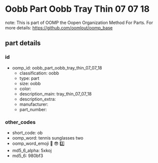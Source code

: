 # Oobb Part Oobb Tray Thin 07 07 18  

note: This is part of OOMP the Oopen Organization Method For Parts. For more details: https://github.com/oomlout/oomp_base

##  part details





### id
* oomp_id: oobb_part_oobb_tray_thin_07_07_18
  * classification: oobb
  * type: part
  * size: oobb
  * color: 
  * description_main: tray_thin_07_07_18
  * description_extra: 
  * manufacturer: 
  * part_number: 

### other_codes
* short_code: ob
* oomp_word: tennis sunglasses two
* oomp_word_emoji :tennis: :sunglasses: :two:
* md5_6_alpha: 5xkoj
* md5_6: 980bf3